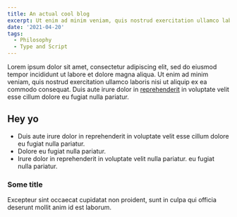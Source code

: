 ```yaml
---
title: An actual cool blog
excerpt: Ut enim ad minim veniam, quis nostrud exercitation ullamco laboris nisi ut aliquip ex ea commodo consequat.
date: '2021-04-20'
tags:
  - Philosophy
  - Type and Script
---
```


Lorem ipsum dolor sit amet, consectetur adipiscing elit, sed do eiusmod tempor incididunt ut labore et dolore magna aliqua. Ut enim ad minim veniam, quis nostrud exercitation ullamco laboris nisi ut aliquip ex ea commodo consequat. Duis aute irure dolor in [reprehenderit](https://github.com/Arelera) in voluptate velit esse cillum dolore eu fugiat nulla pariatur.

## Hey yo

- Duis aute irure dolor in reprehenderit in voluptate velit esse cillum dolore eu fugiat nulla pariatur.
- Dolore eu fugiat nulla pariatur.
- Irure dolor in reprehenderit in voluptate velit nulla pariatur. eu fugiat nulla pariatur.

### Some title

Excepteur sint occaecat cupidatat non proident, sunt in culpa qui officia deserunt mollit anim id est laborum.
